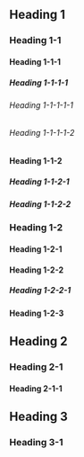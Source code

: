 ## Heading 1

### Heading 1-1

#### Heading 1-1-1

##### Heading 1-1-1-1

###### Heading 1-1-1-1-1

###### Heading 1-1-1-1-2

#### Heading 1-1-2

##### Heading 1-1-2-1

##### Heading 1-1-2-2

### Heading 1-2

#### Heading 1-2-1

#### Heading 1-2-2

##### Heading 1-2-2-1

#### Heading 1-2-3

## Heading 2

### Heading 2-1

#### Heading 2-1-1

## Heading 3

### Heading 3-1
